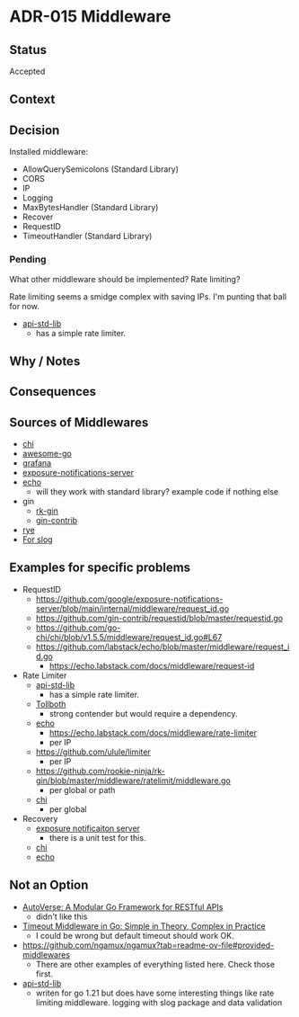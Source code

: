 # ADR-015 Middleware

## Status

Accepted

## Context



## Decision

Installed middleware:
- AllowQuerySemicolons (Standard Library)
- CORS
- IP
- Logging
- MaxBytesHandler (Standard Library)
- Recover
- RequestID
- TimeoutHandler (Standard Library)

### Pending

What other middleware should be implemented? Rate limiting?

Rate limiting seems a smidge complex with saving IPs. I'm punting that ball for now.
- [api-std-lib](https://github.com/youngjun827/api-std-lib/blob/main/cmd/api/middleware.go)
  - has a simple rate limiter.

## Why / Notes



## Consequences



## Sources of Middlewares

- [chi](https://github.com/go-chi/chi?tab=readme-ov-file#middlewares)
- [awesome-go](https://github.com/avelino/awesome-go?tab=readme-ov-file#middlewares)
- [grafana](https://github.com/grafana/grafana/tree/main/pkg/middleware)
- [exposure-notifications-server](https://github.com/google/exposure-notifications-server/tree/main/internal/middleware)
- [echo](https://echo.labstack.com/docs/category/middleware)
  - will they work with standard library? example code if nothing else
- gin
  - [rk-gin](https://github.com/rookie-ninja/rk-gin)
  - [gin-contrib](https://github.com/gin-contrib)
- [rye](https://github.com/InVisionApp/rye)
- [For slog](https://go.dev/wiki/Resources-for-slog#logging-middleware)

## Examples for specific problems
- RequestID
  - https://github.com/google/exposure-notifications-server/blob/main/internal/middleware/request_id.go
  - https://github.com/gin-contrib/requestid/blob/master/requestid.go
  - https://github.com/go-chi/chi/blob/v1.5.5/middleware/request_id.go#L67
  - https://github.com/labstack/echo/blob/master/middleware/request_id.go
    - https://echo.labstack.com/docs/middleware/request-id
- Rate Limiter
  - [api-std-lib](https://github.com/youngjun827/api-std-lib/blob/main/cmd/api/middleware.go)
    - has a simple rate limiter.
  - [Tollboth](https://github.com/didip/tollbooth)
    - strong contender but would require a dependency.
  - [echo](https://github.com/labstack/echo/blob/master/middleware/rate_limiter.go)
    - https://echo.labstack.com/docs/middleware/rate-limiter
    - per IP
  - https://github.com/ulule/limiter
    - per IP
  - https://github.com/rookie-ninja/rk-gin/blob/master/middleware/ratelimit/middleware.go
    - per global or path
  - [chi](https://pkg.go.dev/github.com/go-chi/chi/middleware#Throttle)
    - per global
- Recovery
  - [exposure notificaiton server](https://github.com/google/exposure-notifications-server/blob/main/internal/middleware/recovery.go)
    - there is a unit test for this.
  - [chi](https://github.com/go-chi/chi/blob/v1.5.5/middleware/recoverer.go#L21)
  - [echo](https://echo.labstack.com/docs/middleware/recover)

## Not an Option
- [AutoVerse: A Modular Go Framework for RESTful APIs](https://github.com/Muga20/Go-Modular-Application)
  - didn't like this
- [Timeout Middleware in Go: Simple in Theory, Complex in Practice ](https://www.reddit.com/r/golang/comments/1jf1inr/timeout_middleware_in_go_simple_in_theory_complex/)
  - I could be wrong but default timeout should work OK.
- https://github.com/ngamux/ngamux?tab=readme-ov-file#provided-middlewares
  - There are other examples of everything listed here. Check those first.
- [api-std-lib](https://github.com/youngjun827/api-std-lib/blob/main/cmd/api/middleware.go)
  - writen for go 1.21 but does have some interesting things like rate limiting middleware. logging with slog package and data validation
